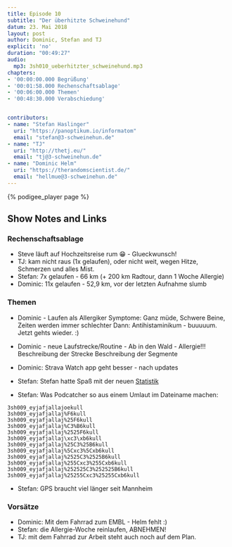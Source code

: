 ```yaml
---
title: Episode 10
subtitle: "Der überhitzte Schweinehund"
datum: 23. Mai 2018
layout: post
author: Dominic, Stefan and TJ
explicit: 'no'
duration: "00:49:27"
audio:
  mp3: 3sh010_ueberhitzter_schweinehund.mp3
chapters:
- '00:00:00.000 Begrüßung'
- '00:01:58.000 Rechenschaftsablage'
- '00:06:00.000 Themen'
- '00:48:30.000 Verabschiedung'


contributors:
- name: "Stefan Haslinger"
  uri: "https://panoptikum.io/informatom"
  email: "stefan@3-schweinehun.de"
- name: "TJ"
  uri: "http://thetj.eu/"
  email: "tj@3-schweinehun.de"
- name: "Dominic Helm"
  uri: "https://therandomscientist.de/"
  email: "hellmue@3-schweinehun.de"
---
```


{% podigee_player page %}

## Show Notes and Links

### Rechenschaftsablage

* Steve läuft auf Hochzeitsreise rum 😁 - Glueckwunsch!
* TJ: kam nicht raus (1x gelaufen), oder nicht weit, wegen Hitze, Schmerzen und alles Mist.
* Stefan: 7x gelaufen - 66 km (+ 200 km Radtour, dann 1 Woche Allergie)
* Dominic: 11x gelaufen - 52,9 km, vor der letzten Aufnahme slumb

### Themen

* Dominic - Laufen als Allergiker
  Symptome: Ganz müde, Schwere Beine, Zeiten werden immer schlechter
  Dann: Antihistaminikum - buuuuum. Jetzt gehts wieder. :)

* Dominic - neue Laufstrecke/Routine - Ab in den Wald - Allergie!!!
  Beschreibung der Strecke
  Beschreibung der Segmente

* Dominic: Strava Watch app geht besser - nach updates

* Stefan: Stefan hatte Spaß mit der neuen [Statistik](https://statistik.informatom.com/downloads/5/trend)

* Stefan: Was Podcatcher so aus einem Umlaut im Dateiname machen:

```
3sh009_eyjafjallajoekull
3sh009_eyjafjallaj%F6kull
3sh009_eyjafjallaj%25F6kull
3sh009_eyjafjallaj%C3%B6kull
3sh009_eyjafjallaj%2525F6kull
3sh009_eyjafjallaj\xc3\xb6kull
3sh009_eyjafjallaj%25C3%25B6kull
3sh009_eyjafjallaj%5Cxc3%5Cxb6kull
3sh009_eyjafjallaj%2525C3%2525B6kull
3sh009_eyjafjallaj%255Cxc3%255Cxb6kull
3sh009_eyjafjallaj%252525C3%252525B6kull
3sh009_eyjafjallaj%25255Cxc3%25255Cxb6kull
```

* Stefan: GPS braucht viel länger seit Mannheim

### Vorsätze

* Dominic: Mit dem Fahrrad zum EMBL - Helm fehlt :)
* Stefan: die Allergie-Woche reinlaufen, ABNEHMEN!
* TJ: mit dem Fahrrad zur Arbeit steht auch noch auf dem Plan.
